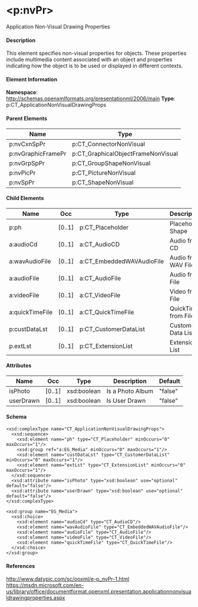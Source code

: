 # &lt;p:nvPr&gt;

Application Non-Visual Drawing Properties

#### Description

This element specifies non-visual properties for objects. These properties include multimedia content associated with an object and properties indicating how the object is to be used or displayed in different contexts.

#### Element Information

**Namespace**: http://schemas.openxmlformats.org/presentationml/2006/main
**Type**: p:CT_ApplicationNonVisualDrawingProps

#### Parent Elements

Name               | Type
------------------ | ----------------------------------
p:nvCxnSpPr        | p:CT_ConnectorNonVisual
p:nvGraphicFramePr | p:CT_GraphicalObjectFrameNonVisual
p:nvGrpSpPr        | p:CT_GroupShapeNonVisual
p:nvPicPr          | p:CT_PictureNonVisual
p:nvSpPr           | p:CT_ShapeNonVisual

#### Child Elements

Name            | Occ    | Type                      | Description
--------------- | ------ | ------------------------- | ----------------------------
p:ph            | [0..1] | p:CT_Placeholder          | Placeholder Shape
a:audioCd       | [0..1] | a:CT_AudioCD              | Audio from CD
a:wavAudioFile  | [0..1] | a:CT_EmbeddedWAVAudioFile | Audio from WAV File
a:audioFile     | [0..1] | a:CT_AudioFile            | Audio from File
a:videoFile     | [0..1] | a:CT_VideoFile            | Video from File
a:quickTimeFile | [0..1] | a:CT_QuickTimeFile        | QuickTime from File
p:custDataLst   | [0..1] | p:CT_CustomerDataList     | Customer Data List
p.extLst        | [0..1] | p:CT_ExtensionList        | Extension List

#### Attributes

Name      | Occ    | Type        | Description      | Default
--------- | ------ | ----------- | ---------------- | -------
isPhoto   | [0..1] | xsd:boolean | Is a Photo Album | "false"
userDrawn | [0..1] | xsd:boolean | Is User Drawn    | "false"

#### Schema

```
<xsd:complexType name="CT_ApplicationNonVisualDrawingProps">
  <xsd:sequence>
    <xsd:element name="ph" type="CT_Placeholder" minOccurs="0" maxOccurs="1"/>
    <xsd:group ref="a:EG_Media" minOccurs="0" maxOccurs="1"/>
    <xsd:element name="custDataLst" type="CT_CustomerDataList" minOccurs="0" maxOccurs="1"/>
    <xsd:element name="extLst" type="CT_ExtensionList" minOccurs="0" maxOccurs="1"/>
  </xsd:sequence>
  <xsd:attribute name="isPhoto" type="xsd:boolean" use="optional" default="false"/>
  <xsd:attribute name="userDrawn" type="xsd:boolean" use="optional" default="false"/>
</xsd:complexType>

<xsd:group name="EG_Media">
  <xsd:choice>
    <xsd:element name="audioCd" type="CT_AudioCD"/>
    <xsd:element name="wavAudioFile" type="CT_EmbeddedWAVAudioFile"/>
    <xsd:element name="audioFile" type="CT_AudioFile"/>
    <xsd:element name="videoFile" type="CT_VideoFile"/>
    <xsd:element name="quickTimeFile" type="CT_QuickTimeFile"/>
  </xsd:choice>
</xsd:group>
```

#### References

http://www.datypic.com/sc/ooxml/e-p_nvPr-1.html
https://msdn.microsoft.com/en-us/library/office/documentformat.openxml.presentation.applicationnonvisualdrawingproperties.aspx
